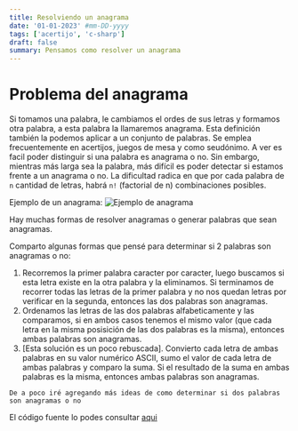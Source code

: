 ```yaml
---
title: Resolviendo un anagrama
date: '01-01-2023' #mm-DD-yyyy
tags: ['acertijo', 'c-sharp']
draft: false
summary: Pensamos como resolver un anagrama
---
```


# Problema del anagrama

Si tomamos una palabra, le cambiamos el ordes de sus letras y formamos otra palabra, a esta palabra la llamaremos anagrama. Esta definición también la podemos aplicar a un conjunto de palabras.
Se emplea frecuentemente en acertijos, juegos de mesa y como seudónimo.
A ver es facil poder distinguir si una palabra es anagrama o no. Sin embargo, mientras más larga sea la palabra, más difícil es poder detectar si estamos frente a un anagrama o no.
La dificultad radica en que por cada palabra de `n` cantidad de letras, habrá `n!` (factorial de n) combinaciones posibles.

Ejemplo de un anagrama:
![Ejemplo de anagrama](https://upload.wikimedia.org/wikipedia/commons/9/94/Alan_Smithee_name.jpg)

Hay muchas formas de resolver anagramas o generar palabras que sean anagramas.

Comparto algunas formas que pensé para determinar si 2 palabras son anagramas o no:

1. Recorremos la primer palabra caracter por caracter, luego buscamos si esta letra existe en la otra palabra y la eliminamos. Si terminamos de recorrer todas las letras de la primer palabra y no nos quedan letras por verificar en la segunda, entonces las dos palabras son anagramas.
2. Ordenamos las letras de las dos palabras alfabeticamente y las comparamos, si en ambos casos tenemos el mismo valor (que cada letra en la misma posisición de las dos palabras es la misma), entonces ambas palabras son anagramas.
3. [Esta solución es un poco rebuscada]. Convierto cada letra de ambas palabras en su valor numérico ASCII, sumo el valor de cada letra de ambas palabras y comparo la suma. Si el resultado de la suma en ambas palabras es la misma, entonces ambas palabras son anagramas.

`De a poco iré agregando más ideas de como determinar si dos palabras son anagramas o no`

El código fuente lo podes consultar [aqui](https://github.com/iiencinella/anagrama-csharp)
